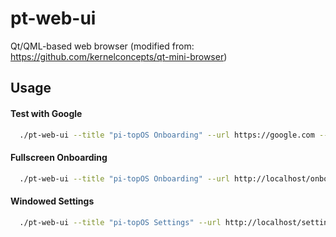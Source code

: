 # pt-web-ui

Qt/QML-based web browser
(modified from: https://github.com/kernelconcepts/qt-mini-browser)

## Usage

#### Test with Google
``` bash
  ./pt-web-ui --title "pi-topOS Onboarding" --url https://google.com --width 0.7 --height 0.8
```

#### Fullscreen Onboarding
``` bash
  ./pt-web-ui --title "pi-topOS Onboarding" --url http://localhost/onboarding --fullscreen
```

#### Windowed Settings
``` bash
  ./pt-web-ui --title "pi-topOS Settings" --url http://localhost/settings --width 0.7 --height 0.8
```
